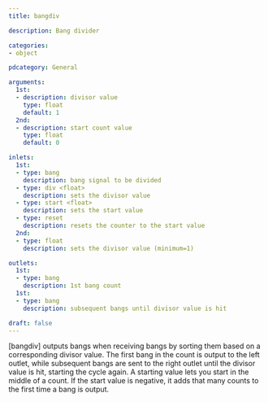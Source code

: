 ```yaml
---
title: bangdiv

description: Bang divider

categories:
- object

pdcategory: General

arguments:
  1st:
  - description: divisor value
    type: float
    default: 1
  2nd:
  - description: start count value
    type: float
    default: 0

inlets:
  1st:
  - type: bang
    description: bang signal to be divided
  - type: div <float>
    description: sets the divisor value
  - type: start <float>
    description: sets the start value
  - type: reset
    description: resets the counter to the start value
  2nd:
  - type: float
    description: sets the divisor value (minimum=1)

outlets:
  1st:
  - type: bang
    description: 1st bang count
  1st:
  - type: bang
    description: subsequent bangs until divisor value is hit

draft: false
---
```


[bangdiv] outputs bangs when receiving bangs by sorting them based on a corresponding divisor value. The first bang in the count is output to the left outlet, while subsequent bangs are sent to the right outlet until the divisor value is hit, starting the cycle again. A starting value lets you start in the middle of a count. If the start value is negative, it adds that many counts to the first time a bang is output.
